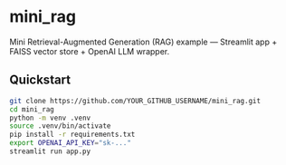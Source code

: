 # mini_rag

Mini Retrieval-Augmented Generation (RAG) example — Streamlit app + FAISS vector store + OpenAI LLM wrapper.

## Quickstart

```bash
git clone https://github.com/YOUR_GITHUB_USERNAME/mini_rag.git
cd mini_rag
python -m venv .venv
source .venv/bin/activate
pip install -r requirements.txt
export OPENAI_API_KEY="sk-..."
streamlit run app.py
```

